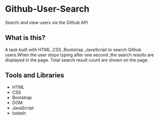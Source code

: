 # Github-User-Search
Search and view users via the Github API 

 ## What is this? 
A task built with HTML ,CSS ,Bootstrap ,JavaScript to search Github users.When the user stops typing after one second ,the search results are displayed in the page. 
Total search result count are shown on the page.

## Tools and Libraries
* HTML
* CSS
* Bootstrap
* DOM
* JavaScript
* lodash

